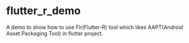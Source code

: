 # flutter_r_demo

A demo to show how to use Flr(Flutter-R) tool which likes AAPT(Android Asset Packaging Tool) in flutter project.


